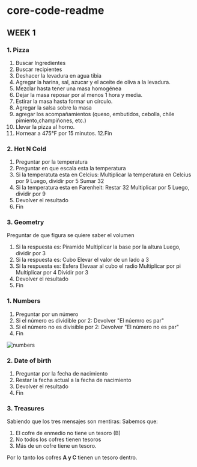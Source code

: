 # core-code-readme

## WEEK 1 
### 1. Pizza

1. Buscar Ingredientes
2. Buscar recipientes
3. Deshacer la levadura en agua tibia
4. Agregar la harina, sal, azucar y el aceite de oliva a la levadura.
5. Mezclar hasta tener una masa homogénea
6. Dejar la masa reposar por al menos 1 hora y media.
7. Estirar la masa hasta formar un círculo.
8. Agregar la salsa sobre la masa
9. agregar los acompañamientos (queso, embutidos, cebolla, chile pimiento,champiñones, etc.)
10. Llevar la pizza al horno.
11. Hornear a 475°F por 15 minutos.
12.Fin


### 2. Hot N Cold
1. Preguntar por la temperatura
2. Preguntar en que escala esta la temperatura
3. Si la temperatuta esta en Celcius:
  Multiplicar la temperatura en Celcius por 9
  Luego, dividir por 5
  Sumar 32
4. Si la temperatura esta en Farenheit:
  Restar 32
  Multiplicar por 5
  Luego, dividir por 9
5. Devolver el resultado
6. Fin


### 3. Geometry
Preguntar de que figura se quiere saber el volumen
1. Si la respuesta es: Piramide
  Multiplicar la base por la altura
  Luego, dividir por 3
2. Si la respuesta es: Cubo
  Elevar el valor de un lado a 3
3. Si la respuesta es: Esfera
  Elevaar al cubo el radio
  Multiplicar por pi
  Multiplicar por 4
  Dividir por 3
4. Devolver el resultado
5. Fin
  
  
  
### 1. Numbers
1. Preguntar por un número
2. Si el número es dividible por 2:
  Devolver "El núemro es par"
3. Si el número no es divisible por 2:
  Devolver "El número no es par"
4. Fin

![numbers](https://user-images.githubusercontent.com/98840536/230831190-3a097d85-36f6-43fc-a158-2666bc357913.png)


### 2. Date of birth
1. Preguntar por la fecha de nacimiento
2. Restar la fecha actual a la fecha de nacimiento
3. Devolver el resultado
4. Fin


### 3. Treasures
Sabiendo que los tres mensajes son mentiras:
Sabemos que:
1. El cofre de enmedio no tiene un tesoro (B)
2. No todos los cofres tienen tesoros
3. Más de un cofre tiene un tesoro.

Por lo tanto los cofres **A y C** tienen un tesoro dentro.
